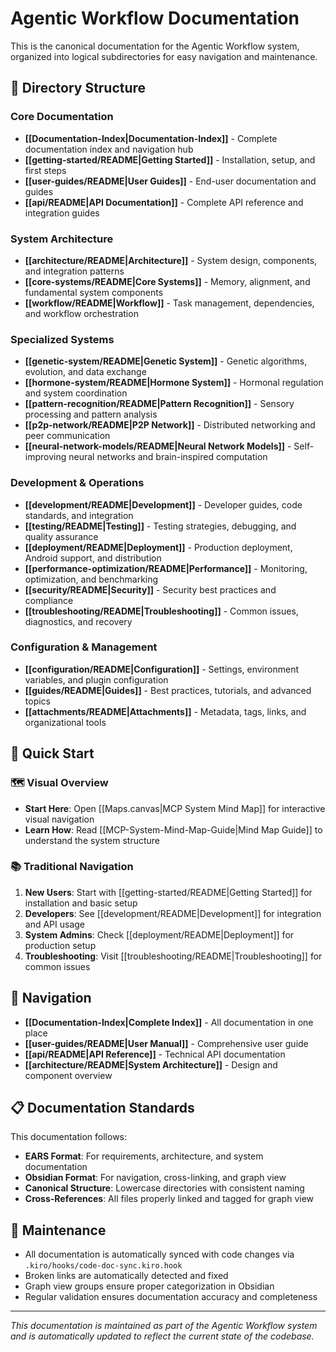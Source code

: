 # Agentic Workflow Documentation

This is the canonical documentation for the Agentic Workflow system, organized into logical subdirectories for easy navigation and maintenance.

## 📁 Directory Structure

### Core Documentation
- **[[Documentation-Index|Documentation-Index]]** - Complete documentation index and navigation hub
- **[[getting-started/README|Getting Started]]** - Installation, setup, and first steps
- **[[user-guides/README|User Guides]]** - End-user documentation and guides
- **[[api/README|API Documentation]]** - Complete API reference and integration guides

### System Architecture
- **[[architecture/README|Architecture]]** - System design, components, and integration patterns
- **[[core-systems/README|Core Systems]]** - Memory, alignment, and fundamental system components
- **[[workflow/README|Workflow]]** - Task management, dependencies, and workflow orchestration

### Specialized Systems
- **[[genetic-system/README|Genetic System]]** - Genetic algorithms, evolution, and data exchange
- **[[hormone-system/README|Hormone System]]** - Hormonal regulation and system coordination
- **[[pattern-recognition/README|Pattern Recognition]]** - Sensory processing and pattern analysis
- **[[p2p-network/README|P2P Network]]** - Distributed networking and peer communication
- **[[neural-network-models/README|Neural Network Models]]** - Self-improving neural networks and brain-inspired computation

### Development & Operations
- **[[development/README|Development]]** - Developer guides, code standards, and integration
- **[[testing/README|Testing]]** - Testing strategies, debugging, and quality assurance
- **[[deployment/README|Deployment]]** - Production deployment, Android support, and distribution
- **[[performance-optimization/README|Performance]]** - Monitoring, optimization, and benchmarking
- **[[security/README|Security]]** - Security best practices and compliance
- **[[troubleshooting/README|Troubleshooting]]** - Common issues, diagnostics, and recovery

### Configuration & Management
- **[[configuration/README|Configuration]]** - Settings, environment variables, and plugin configuration
- **[[guides/README|Guides]]** - Best practices, tutorials, and advanced topics
- **[[attachments/README|Attachments]]** - Metadata, tags, links, and organizational tools

## 🚀 Quick Start

### 🗺️ **Visual Overview**
- **Start Here**: Open [[Maps.canvas|MCP System Mind Map]] for interactive visual navigation
- **Learn How**: Read [[MCP-System-Mind-Map-Guide|Mind Map Guide]] to understand the system structure

### 📚 **Traditional Navigation**
1. **New Users**: Start with [[getting-started/README|Getting Started]] for installation and basic setup
2. **Developers**: See [[development/README|Development]] for integration and API usage
3. **System Admins**: Check [[deployment/README|Deployment]] for production setup
4. **Troubleshooting**: Visit [[troubleshooting/README|Troubleshooting]] for common issues

## 🔗 Navigation

- **[[Documentation-Index|Complete Index]]** - All documentation in one place
- **[[user-guides/README|User Manual]]** - Comprehensive user guide
- **[[api/README|API Reference]]** - Technical API documentation
- **[[architecture/README|System Architecture]]** - Design and component overview

## 📋 Documentation Standards

This documentation follows:
- **EARS Format**: For requirements, architecture, and system documentation
- **Obsidian Format**: For navigation, cross-linking, and graph view
- **Canonical Structure**: Lowercase directories with consistent naming
- **Cross-References**: All files properly linked and tagged for graph view

## 🔧 Maintenance

- All documentation is automatically synced with code changes via `.kiro/hooks/code-doc-sync.kiro.hook`
- Broken links are automatically detected and fixed
- Graph view groups ensure proper categorization in Obsidian
- Regular validation ensures documentation accuracy and completeness

---

*This documentation is maintained as part of the Agentic Workflow system and is automatically updated to reflect the current state of the codebase.*
